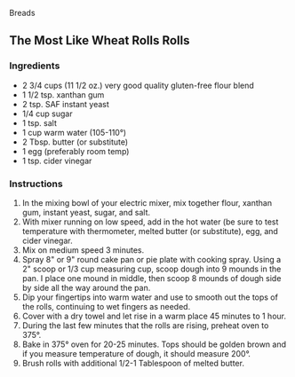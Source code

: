 Breads

## The Most Like Wheat Rolls Rolls

### Ingredients

- 2 3/4 cups (11 1/2 oz.) very good quality gluten-free flour blend
- 1 1/2 tsp. xanthan gum
- 2 tsp. SAF instant yeast
- 1/4 cup sugar
- 1 tsp. salt
- 1 cup warm water (105-110°)
- 2 Tbsp. butter (or substitute)
- 1 egg (preferably room temp)
- 1 tsp. cider vinegar

### Instructions

1. In the mixing bowl of your electric mixer, mix together flour, xanthan gum, instant yeast, sugar, and salt.
2. With mixer running on low speed, add in the hot water (be sure to test temperature with thermometer, melted butter (or substitute), egg, and cider vinegar.
3. Mix on medium speed 3 minutes.
4. Spray 8" or 9" round cake pan or pie plate with cooking spray. Using a 2" scoop or 1/3 cup measuring cup, scoop dough into 9 mounds in the pan. I place one mound in middle, then scoop 8 mounds of dough side by side all the way around the pan.
5. Dip your fingertips into warm water and use to smooth out the tops of the rolls, continuing to wet fingers as needed.
6. Cover with a dry towel and let rise in a warm place 45 minutes to 1 hour.
7. During the last few minutes that the rolls are rising, preheat oven to 375°.
8. Bake in 375° oven for 20-25 minutes. Tops should be golden brown and if you measure temperature of dough, it should measure 200°.
9. Brush rolls with additional 1/2-1 Tablespoon of melted butter.
